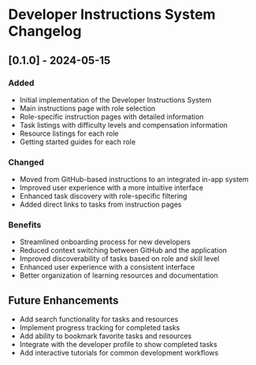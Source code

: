 # Developer Instructions System Changelog

## [0.1.0] - 2024-05-15

### Added
- Initial implementation of the Developer Instructions System
- Main instructions page with role selection
- Role-specific instruction pages with detailed information
- Task listings with difficulty levels and compensation information
- Resource listings for each role
- Getting started guides for each role

### Changed
- Moved from GitHub-based instructions to an integrated in-app system
- Improved user experience with a more intuitive interface
- Enhanced task discovery with role-specific filtering
- Added direct links to tasks from instruction pages

### Benefits
- Streamlined onboarding process for new developers
- Reduced context switching between GitHub and the application
- Improved discoverability of tasks based on role and skill level
- Enhanced user experience with a consistent interface
- Better organization of learning resources and documentation

## Future Enhancements
- Add search functionality for tasks and resources
- Implement progress tracking for completed tasks
- Add ability to bookmark favorite tasks and resources
- Integrate with the developer profile to show completed tasks
- Add interactive tutorials for common development workflows 